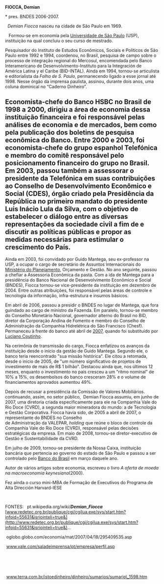 **FIOCCA, Demian**

\* pres. BNDES 2006-2007.

  *Demian Fiocca* nasceu na cidade de São Paulo em 1969.

   Formou-se em economia pela [Universidade de São
Paulo](http://pt.wikipedia.org/wiki/Universidade_de_S%C3%A3o_Paulo "Universidade de São Paulo")
(USP), instituição na qual concluiu o seu curso de mestrado.

Pesquisador do Instituto de Estudos Econômicos, Sociais e Políticos de
São Paulo entre 1992 e 1994, coordenou, no Brasil, pesquisa de campo
sobre o processo de integração regional do Mercosul, encomendada pelo
Banco Interamericano de Desenvolvimento-Instituto para la Integración de
América Latina y el Caribe (BID-INTAL). Ainda em 1994, tornou-se
articulista e editorialista da *Folha de S. Paulo*, permanecendo ligado
a esse jornal até 1998. Nesse órgão da imprensa paulista, assinou,
durante dois anos, uma coluna dominical no “Caderno Dinheiro”.

Economista-chefe do Banco HSBC no Brasil de 1998 a 2000, dirigiu a área de economia dessa instituição financeira e foi responsável pelas análises de economia e de mercados, bem como pela publicação dos boletins de pesquisa econômica do Banco. Entre 2000 e 2003, foi economista-chefe do grupo espanhol Telefónica e membro do comitê responsável pelo posicionamento financeiro do grupo no Brasil. Em 2003, passou também a assessorar o presidente da Telefónica em suas contribuições ao Conselho de Desenvolvimento Econômico e Social (CDES), órgão criado pela Presidência da República no primeiro mandato do presidente Luis Inácio Lula da Silva, com o objetivo de estabelecer o diálogo entre as diversas representações da sociedade civil a fim de e discutir as políticas públicas e propor as medidas necessárias para estimular o crescimento do País.
----------------------------------------------------------------------------------------------------------------------------------------------------------------------------------------------------------------------------------------------------------------------------------------------------------------------------------------------------------------------------------------------------------------------------------------------------------------------------------------------------------------------------------------------------------------------------------------------------------------------------------------------------------------------------------------------------------------------------------------------------------------------------------------------------------------------------------------------------------------------------

Ainda em 2003, foi convidado por Guido Mantega, seu ex-professor na USP,
a ocupar o cargo de secretário de Assuntos Internacionais do [Ministério
do
Planejamento](http://pt.wikipedia.org/wiki/Minist%C3%A9rio_do_Planejamento "Ministério do Planejamento"),
Orçamento e Gestão. No ano seguinte, passou a chefiar a Assessoria
Econômica da pasta. Com a ida de Mantega para a presidência do Banco
Nacional de Desenvolvimento Econômico e Social (BNDES), Fiocca tornou-se
vice-presidente da instituição em dezembro de 2004. Entre outras
atribuições, foi responsável pelas áreas de controle e tecnologia da
informação, infra-estrutura e insumos básicos.

Em abril de 2006, passou a presidir o BNDES no lugar de Mantega, que
fora guindado ao cargo de ministro da Fazenda. Em paralelo, tornou-se
membro do Conselho Monetário Nacional, governador alterno do Brasil no
BID, diretor da Corporação Andina de Fomento e membro do Conselho de
Administração da Companhia Hidrelétrica do São Francisco (Chesf).
Permaneceu à frente do banco até abril de
[2007](http://pt.wikipedia.org/wiki/2007 "2007"), quando foi substituído
por [Luciano
Coutinho](http://pt.wikipedia.org/wiki/Luciano_Coutinho "Luciano Coutinho").

Na cerimônia de transmissão do cargo, Fiocca enfatizou os avanços da
instituição desde o início da gestão de Guido Mantega. Segundo ele, o
banco teria reencontrado "sua missão histórica". Ele citou a retomada,
desde o início de 2005, de "um número significativo de projetos de
investimento de mais de R\$ 1 bilhão". Destacou ainda que, nos últimos
12 meses, enquanto o investimento no país cresceu a um "ritmo nominal"
de 10% a 15%, os desembolsos do banco cresceram 28% e o volume de
financiamentos aprovados aumentou 49%.

Depois de recusar a presidência da Comissão de Valores Mobiliários.
continuando, assim, no setor público,  Demian Fiocca assumiu, em junho
de 2007, uma diretoria criada especificamente para ele na Companhia Vale
do Rio Doce (CVRD), a segunda maior mineradora do mundo: a de Tecnologia
e Gestão Corporativa. Fiocca havia sido, de 2005 a abril de 2007, o
representante do BNDES no Conselho\
 de Administração da VALEPAR, *holding* que reúne o bloco de controle da
Companhia Vale do Rio Doce (CVRD), responsável pelas decisões
estratégicas da empresa. Em maio de 2008, tornou-se diretor-executivo de
Gestão e Sustentabilidade da CVRD.

Em julho de 2009, tornou-se presidente da Nossa Caixa, instituição
bancária que pertencia ao governo do estado de São Paulo e passou a ser
controlado pelo [Banco do
Brasil](http://pt.wikipedia.org/wiki/Banco_do_Brasil "Banco do Brasil")
em março daquele ano.

Autor de vários artigos sobre economia, escreveu o livro *A oferta de
moeda na macroeconomia keynesiana*(2000).

Fez ainda o curso mini-MBA de Formação de Executivos do Programa de Alta
Dirección Harvard-IESE

 

FONTES:   pt.wikipedia.org/wiki/***Demian***\_***Fiocca***
[www.redetec.org.br/publique/cgi/cgilua.exe/sys/start.htm?infoid=55631&isriointeli=true&](http://www.redetec.org.br/publique/cgi/cgilua.exe/sys/start.htm?infoid=55631&isriointeli=true&)​...

 oglobo.globo.com/economia/mat/2007/04/18/​295409535.asp

 www.vale.com/saladeimprensa/pt/empresa/​perfil.asp

\
 \
 \
 \
  www.terra.com.br/istoedinheiro/dinheiro/sumarios/sumario\_​1598.htm

 
